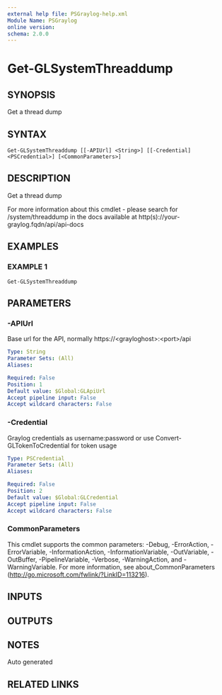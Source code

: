 ```yaml
---
external help file: PSGraylog-help.xml
Module Name: PSGraylog
online version:
schema: 2.0.0
---
```


# Get-GLSystemThreaddump

## SYNOPSIS
Get a thread dump

## SYNTAX

```
Get-GLSystemThreaddump [[-APIUrl] <String>] [[-Credential] <PSCredential>] [<CommonParameters>]
```

## DESCRIPTION
Get a thread dump


For more information about this cmdlet - please search for /system/threaddump in the docs available at http(s)://your-graylog.fqdn/api/api-docs

## EXAMPLES

### EXAMPLE 1
```
Get-GLSystemThreaddump
```

## PARAMETERS

### -APIUrl
Base url for the API, normally https://\<grayloghost\>:\<port\>/api

```yaml
Type: String
Parameter Sets: (All)
Aliases:

Required: False
Position: 1
Default value: $Global:GLApiUrl
Accept pipeline input: False
Accept wildcard characters: False
```

### -Credential
Graylog credentials as username:password or use Convert-GLTokenToCredential for token usage

```yaml
Type: PSCredential
Parameter Sets: (All)
Aliases:

Required: False
Position: 2
Default value: $Global:GLCredential
Accept pipeline input: False
Accept wildcard characters: False
```

### CommonParameters
This cmdlet supports the common parameters: -Debug, -ErrorAction, -ErrorVariable, -InformationAction, -InformationVariable, -OutVariable, -OutBuffer, -PipelineVariable, -Verbose, -WarningAction, and -WarningVariable.
For more information, see about_CommonParameters (http://go.microsoft.com/fwlink/?LinkID=113216).

## INPUTS

## OUTPUTS

## NOTES
Auto generated

## RELATED LINKS
